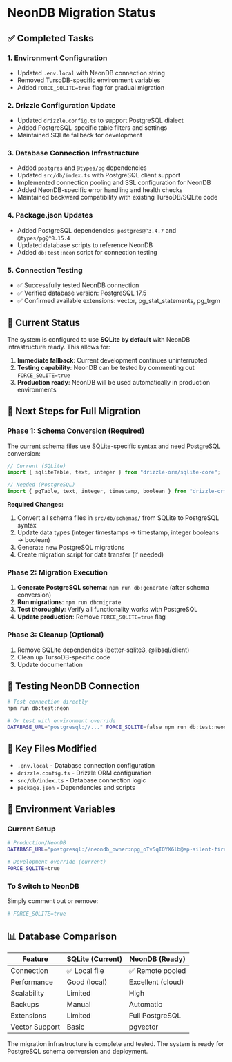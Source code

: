 # NeonDB Migration Status

## ✅ Completed Tasks

### 1. Environment Configuration
- Updated `.env.local` with NeonDB connection string
- Removed TursoDB-specific environment variables
- Added `FORCE_SQLITE=true` flag for gradual migration

### 2. Drizzle Configuration Update
- Updated `drizzle.config.ts` to support PostgreSQL dialect
- Added PostgreSQL-specific table filters and settings
- Maintained SQLite fallback for development

### 3. Database Connection Infrastructure
- Added `postgres` and `@types/pg` dependencies
- Updated `src/db/index.ts` with PostgreSQL client support
- Implemented connection pooling and SSL configuration for NeonDB
- Added NeonDB-specific error handling and health checks
- Maintained backward compatibility with existing TursoDB/SQLite code

### 4. Package.json Updates
- Added PostgreSQL dependencies: `postgres@^3.4.7` and `@types/pg@^8.15.4`
- Updated database scripts to reference NeonDB
- Added `db:test:neon` script for connection testing

### 5. Connection Testing
- ✅ Successfully tested NeonDB connection
- ✅ Verified database version: PostgreSQL 17.5
- ✅ Confirmed available extensions: vector, pg_stat_statements, pg_trgm

## 🔄 Current Status

The system is configured to use **SQLite by default** with NeonDB infrastructure ready. This allows for:

1. **Immediate fallback**: Current development continues uninterrupted
2. **Testing capability**: NeonDB can be tested by commenting out `FORCE_SQLITE=true`
3. **Production ready**: NeonDB will be used automatically in production environments

## 🚀 Next Steps for Full Migration

### Phase 1: Schema Conversion (Required)
The current schema files use SQLite-specific syntax and need PostgreSQL conversion:

```typescript
// Current (SQLite)
import { sqliteTable, text, integer } from "drizzle-orm/sqlite-core";

// Needed (PostgreSQL)  
import { pgTable, text, integer, timestamp, boolean } from "drizzle-orm/pg-core";
```

**Required Changes:**
1. Convert all schema files in `src/db/schemas/` from SQLite to PostgreSQL syntax
2. Update data types (integer timestamps → timestamp, integer booleans → boolean)
3. Generate new PostgreSQL migrations
4. Create migration script for data transfer (if needed)

### Phase 2: Migration Execution
1. **Generate PostgreSQL schema**: `npm run db:generate` (after schema conversion)
2. **Run migrations**: `npm run db:migrate` 
3. **Test thoroughly**: Verify all functionality works with PostgreSQL
4. **Update production**: Remove `FORCE_SQLITE=true` flag

### Phase 3: Cleanup (Optional)
1. Remove SQLite dependencies (better-sqlite3, @libsql/client)
2. Clean up TursoDB-specific code
3. Update documentation

## 🧪 Testing NeonDB Connection

```bash
# Test connection directly
npm run db:test:neon

# Or test with environment override
DATABASE_URL="postgresql://..." FORCE_SQLITE=false npm run db:test:neon
```

## 📁 Key Files Modified

- `.env.local` - Database connection configuration
- `drizzle.config.ts` - Drizzle ORM configuration
- `src/db/index.ts` - Database connection logic
- `package.json` - Dependencies and scripts

## 🔧 Environment Variables

### Current Setup
```bash
# Production/NeonDB
DATABASE_URL="postgresql://neondb_owner:npg_oTv5qIQYX6lb@ep-silent-firefly-a1l3mkrm-pooler.ap-southeast-1.aws.neon.tech/neondb?sslmode=require"

# Development override (current)
FORCE_SQLITE=true
```

### To Switch to NeonDB
Simply comment out or remove:
```bash
# FORCE_SQLITE=true
```

## 📊 Database Comparison

| Feature | SQLite (Current) | NeonDB (Ready) |
|---------|------------------|----------------|
| Connection | ✅ Local file | ✅ Remote pooled |
| Performance | Good (local) | Excellent (cloud) |
| Scalability | Limited | High |
| Backups | Manual | Automatic |
| Extensions | Limited | Full PostgreSQL |
| Vector Support | Basic | pgvector |

The migration infrastructure is complete and tested. The system is ready for PostgreSQL schema conversion and deployment.